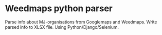 # Weedmaps python parser
Parse info about MJ-organisations from Googlemaps and Weedmaps. Write parsed info to XLSX file. Using Python/Django/Selenium.
